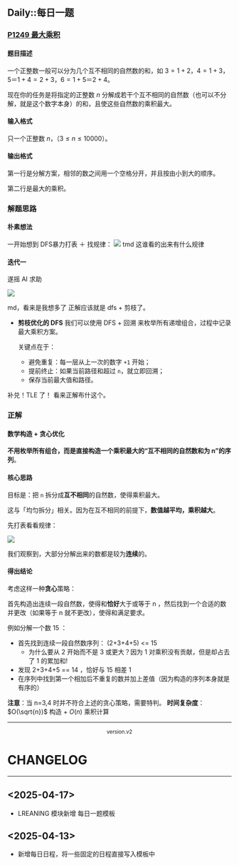 ## Daily::每日一题
### [P1249 最大乘积](https://www.luogu.com.cn/problem/P1249)

#### 题目描述

一个正整数一般可以分为几个互不相同的自然数的和，如 $3=1+2$，$4=1+3$，$5＝1+4=2+3$，$6=1+5＝2+4$。

现在你的任务是将指定的正整数 $n$ 分解成若干个互不相同的自然数（也可以不分解，就是这个数字本身）的和，且使这些自然数的乘积最大。

#### 输入格式

只一个正整数 $n$，（$3 \leq n \leq 10000$）。

#### 输出格式

第一行是分解方案，相邻的数之间用一个空格分开，并且按由小到大的顺序。

第二行是最大的乘积。

### 解题思路
#### 朴素想法
一开始想到 DFS暴力打表 ＋ 找规律：
![](https://l4p-bucket-1.oss-cn-shenzhen.aliyuncs.com/img/9971c064068ad105649ee554e91c251c_MD5.jpeg)
tmd 这谁看的出来有什么规律
#### 迭代一
遂摇 AI 求助

![](https://l4p-bucket-1.oss-cn-shenzhen.aliyuncs.com/img/4a386ad715410cf20cc9c7bf5d8204ae_MD5.jpeg)

md，看来是我想多了
正解应该就是 dfs + 剪枝了。

- **剪枝优化的 DFS**
	我们可以使用 DFS + 回溯 来枚举所有递增组合，过程中记录最大乘积方案。
	
	关键点在于：
	
	- 避免重复：每一层从上一次的数字 `+1` 开始；
	- 提前终止：如果当前路径和超过 `n`，就立即回溯；
	- 保存当前最大值和路径。

补兑！TLE 了！
看来正解布什这个。

### 正解

#### **数学构造 + 贪心优化**

**不用枚举所有组合，而是直接构造一个乘积最大的“互不相同的自然数和为 n”的序列**。

#### 核心思路

目标是：把 `n` 拆分成**互不相同**的自然数，使得乘积最大。

这与「均匀拆分」相关。因为在互不相同的前提下，**数值越平均，乘积越大**。

先打表看看规律：

![](https://l4p-bucket-1.oss-cn-shenzhen.aliyuncs.com/img/9971c064068ad105649ee554e91c251c_MD5.jpeg)

我们观察到，大部分分解出来的数都是较为**连续**的。

#### 得出结论

考虑这样一种**贪心**策略：

首先构造出连续一段自然数，使得和**恰好**大于或等于 n ，然后找到一个合适的数并更改（如果等于 n 就不更改），使得和满足要求。

例如分解一个数 15 ：

- 首先找到连续一段自然数序列： (2+3+4+5) <= 15
	- 为什么要从 2 开始而不是 3 或更大？因为 1 对乘积没有贡献，但是却占去了 1 的累加和!
- 发现 2+3+4+5 == 14 ，恰好与 15 相差 1
- 在序列中找到第一个相加后不重复的数并加上差值（因为构造的序列本身就是有序的）


**注意**：当 n=3,4 时并不符合上述的贪心策略，需要特判。
**时间复杂度**：$O(\sqrt{n})$ 构造 + $O(n​)$ 乘积计算

---

<p align='center'><small> version.v2 </small></p>

# CHANGELOG
---
## <2025-04-17>
- LREANING 模块新增 每日一题模板
## <2025-04-13>
- 新增每日日程，将一些固定的日程直接写入模板中
